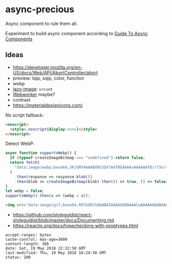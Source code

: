 # async-precious

Async component to rule them all.

Experiment to build async component according to [Guide To Async Components](https://github.com/stereobooster/guide-to-async-components)

## Ideas

* https://developer.mozilla.org/en-US/docs/Web/API/AbortController/abort
* preview: lqip, sqip, color, function
* webp
* [lazy-image](https://meowni.ca/lazy-image/): `srcset`
* [Webworker](https://aerotwist.com/blog/one-weird-trick/) maybe?
* contrast
* https://materialdesignicons.com/

No script fallback:

```html
<noscript>
  <style>.noscript{display:none}</style>
</noscript>
```

Detect WebP:

```js
async function supportsWebp() {
  if (typeof createImageBitmap === "undefined") return false;
  return fetch(
    "data:image/webp;base64,UklGRh4AAABXRUJQVlA4TBEAAAAvAAAAAAfQ//73v/+BiOh/AAA="
  )
    .then(response => response.blob())
    .then(blob => createImageBitmap(blob).then(() => true, () => false));
}
let webp = false;
supportsWebp().then(x => (webp = x));
```

```html
<img src="data:image/gif;base64,R0lGODlhAQABAIAAAAUEBAAAACwAAAAAAQABAAACAkQBADs=" />
```

* https://github.com/styleguidist/react-styleguidist/blob/master/docs/Documenting.md
* https://reactjs.org/docs/typechecking-with-proptypes.html

```
accept-ranges: bytes
cache-control: max-age=3600
content-length: 366
date: Sat, 19 May 2018 22:22:50 GMT
last-modified: Thu, 10 May 2018 16:24:38 GMT
status: 200
```